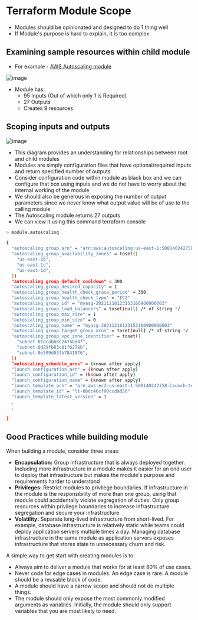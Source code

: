 # Terraform Module Scope
- Modules should be opinionated and designed to do 1 thing well
- If Module's purpose is hard to explain, it is too complex

## Examining sample resources within child module
- For example - [AWS Autoscaling module](https://registry.terraform.io/modules/terraform-aws-modules/autoscaling/aws/latest)

![image](https://github.com/niravmsoni/terraform-aws/assets/6556021/a958d2e3-0e69-4fe8-a683-5b455b77d311)

- Module has:
    - 95 Inputs (Out of which only 1 is Required)
    - 27 Outputs
    - Creates 9 resources

## Scoping inputs and outputs
![image](https://github.com/niravmsoni/terraform-aws/assets/6556021/0b680037-c05b-42f9-9d29-f80bbf649f25)

- This diagram provides an understanding for relationships between root and child modules
- Modules are simply configuration files that have optional/required inputs and return specified number of outputs
- Consider configuration code within module as black box and we can configure that box using inputs and we do not have to worry about the internal working of the module
- We should also be generous in exposing the number of output parameters since we never know what output value will be of use to the calling module
- The Autoscaling module returns 27 outputs
- We can view it using this command
terraform console

```bash
> module.autoscaling

{
  "autoscaling_group_arn" = "arn:aws:autoscaling:us-east-1:508140242758:autoScalingGroup:2a33891c-6c8b-4434-9386-bf1f1574523d:autoScalingGroupName/myasg-20211218123153166900000003"
  "autoscaling_group_availability_zones" = toset([
    "us-east-1b",
    "us-east-1c",
    "us-east-1d",
  ])
  "autoscaling_group_default_cooldown" = 300
  "autoscaling_group_desired_capacity" = 1
  "autoscaling_group_health_check_grace_period" = 300
  "autoscaling_group_health_check_type" = "EC2"
  "autoscaling_group_id" = "myasg-20211218123153166900000003"
  "autoscaling_group_load_balancers" = toset(null) /* of string */
  "autoscaling_group_max_size" = 1
  "autoscaling_group_min_size" = 0
  "autoscaling_group_name" = "myasg-20211218123153166900000003"
  "autoscaling_group_target_group_arns" = toset(null) /* of string */
  "autoscaling_group_vpc_zone_identifier" = toset([
    "subnet-01dcabb8c2474bd4f",
    "subnet-0d29fb83c81f6278b",
    "subnet-0e509d03fb7841876",
  ])
  "autoscaling_schedule_arns" = (known after apply)
  "launch_configuration_arn" = (known after apply)
  "launch_configuration_id" = (known after apply)
  "launch_configuration_name" = (known after apply)
  "launch_template_arn" = "arn:aws:ec2:us-east-1:508140242758:launch-template/lt-0bdc46cf90ccdad50"
  "launch_template_id" = "lt-0bdc46cf90ccdad50"
  "launch_template_latest_version" = 1
  .
  .

}
```

## Good Practices while building module
When building a module, consider three areas:

- **Encapsulation:** Group infrastructure that is always deployed together. Including more infrastructure in a module makes it easier for an end user to deploy that infrastructure but makes the module's purpose and requirements harder to understand
- **Privileges:** Restrict modules to privilege boundaries. If infrastructure in the module is the responsibility of more than one group, using that module could accidentally violate segregation of duties. Only group resources within privilege boundaries to increase infrastructure segregation and secure your infrastructure
- **Volatility:** Separate long-lived infrastructure from short-lived. For example, database infrastructure is relatively static while teams could deploy application servers multiple times a day. Managing database infrastructure in the same module as application servers exposes infrastructure that stores state to unnecessary churn and risk.

A simple way to get start with creating modules is to:

- Always aim to deliver a module that works for at least 80% of use cases.
- Never code for edge cases in modules. An edge case is rare. A module should be a reusable block of code.
- A module should have a narrow scope and should not do multiple things.
- The module should only expose the most commonly modified arguments as variables. Initially, the module should only support variables that you are most likely to need.